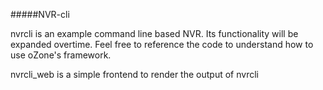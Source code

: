#####NVR-cli

nvrcli is an example command line based NVR. Its functionality will be expanded overtime.
Feel free to reference the code to understand how to use oZone's framework. 

nvrcli_web is a simple frontend to render the output of nvrcli
